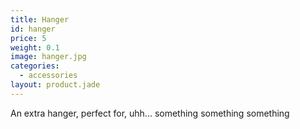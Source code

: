 ```yaml
---
title: Hanger
id: hanger
price: 5
weight: 0.1
image: hanger.jpg
categories:
  - accessories
layout: product.jade
---
```


An extra hanger, perfect for, uhh... something something something
